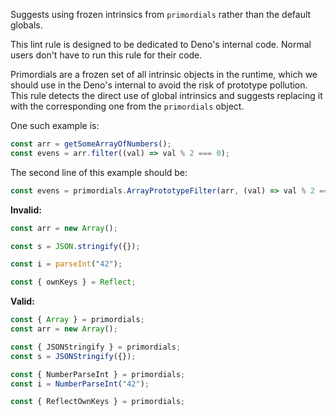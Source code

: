 Suggests using frozen intrinsics from `primordials` rather than the default
globals.

This lint rule is designed to be dedicated to Deno's internal code. Normal users
don't have to run this rule for their code.

Primordials are a frozen set of all intrinsic objects in the runtime, which we
should use in the Deno's internal to avoid the risk of prototype pollution. This
rule detects the direct use of global intrinsics and suggests replacing it with
the corresponding one from the `primordials` object.

One such example is:

```javascript
const arr = getSomeArrayOfNumbers();
const evens = arr.filter((val) => val % 2 === 0);
```

The second line of this example should be:

```javascript
const evens = primordials.ArrayPrototypeFilter(arr, (val) => val % 2 === 0);
```

**Invalid:**

```javascript
const arr = new Array();

const s = JSON.stringify({});

const i = parseInt("42");

const { ownKeys } = Reflect;
```

**Valid:**

```javascript
const { Array } = primordials;
const arr = new Array();

const { JSONStringify } = primordials;
const s = JSONStringify({});

const { NumberParseInt } = primordials;
const i = NumberParseInt("42");

const { ReflectOwnKeys } = primordials;
```
